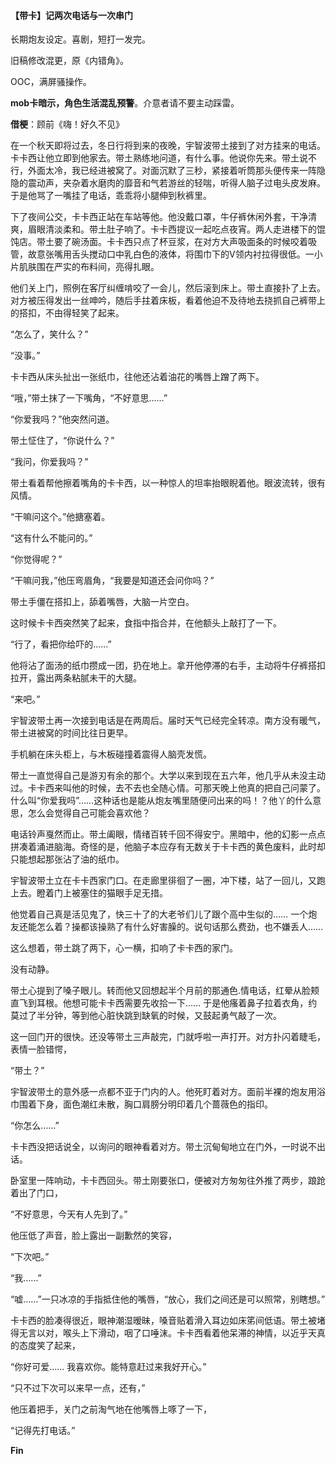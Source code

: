 #### 【带卡】记两次电话与一次串门

长期炮友设定。喜剧，短打一发完。

旧稿修改混更，原《内错角》。

OOC，满屏骚操作。

**mob卡暗示，角色生活混乱预警**。介意者请不要主动踩雷。





**借梗**：顾前《嗨！好久不见》



在一个秋天即将过去，冬日行将到来的夜晚，宇智波带土接到了对方挂来的电话。卡卡西让他立即到他家去。带土熟练地问道，有什么事。他说你先来。带土说不行，外面太冷，我已经进被窝了。对面沉默了三秒，紧接着听筒那头便传来一阵隐隐的震动声，夹杂着水磨肉的靡音和气若游丝的轻喘，听得人脑子过电头皮发麻。于是他骂了一嘴挂了电话，乖乖将小腿伸到秋裤里。



下了夜间公交，卡卡西正站在车站等他。他没戴口罩，牛仔裤休闲外套，干净清爽，眉眼清淡柔和。带土肚子响了。卡卡西提议一起吃点夜宵。两人走进楼下的馄饨店。带土要了碗汤面。卡卡西只点了杯豆浆，在对方大声吸面条的时候咬着吸管，故意张嘴用舌头搅动口中乳白色的液体，将围巾下的V领内衬拉得很低。一小片肌肤围在严实的布料间，亮得扎眼。



他们关上门，照例在客厅纠缠啃咬了一会儿，然后滚到床上。带土直接扑了上去。对方被压得发出一丝呻吟，随后手拄着床板，看着他迫不及待地去挠抓自己裤带上的搭扣，不由得轻笑了起来。

“怎么了，笑什么？”

“没事。”

卡卡西从床头扯出一张纸巾，往他还沾着油花的嘴唇上蹭了两下。

“哦，”带土抹了一下嘴角，“不好意思……”

“你爱我吗？”他突然问道。

带土怔住了，“你说什么？”

“我问，你爱我吗？”

带土看着帮他擦着嘴角的卡卡西，以一种惊人的坦率抬眼睨着他。眼波流转，很有风情。

“干嘛问这个。”他搪塞着。

“这有什么不能问的。”

“你觉得呢？”

“干嘛问我，”他压弯眉角，“我要是知道还会问你吗？”

带土手僵在搭扣上，舔着嘴唇，大脑一片空白。

这时候卡卡西突然笑了起来，食指中指合并，在他额头上敲打了一下。

“行了，看把你给吓的……”

他将沾了面汤的纸巾攒成一团，扔在地上。拿开他停滞的右手，主动将牛仔裤搭扣拉开，露出两条粘腻未干的大腿。

“来吧。”







宇智波带土再一次接到电话是在两周后。届时天气已经完全转凉。南方没有暖气，带土进被窝的时间比往日更早。

手机躺在床头柜上，与木板碰撞着震得人脑壳发慌。

带土一直觉得自己是游刃有余的那个。大学以来到现在五六年，他几乎从未没主动过。卡卡西来叫他的时候，去不去也全随心情。可那天晚上他真的把自己问蒙了。什么叫“你爱我吗”……这种话也是能从炮友嘴里随便问出来的吗！？他丫的什么意思，怎么会觉得自己可能会喜欢他？



电话铃声戛然而止。带土阖眼，情绪百转千回不得安宁。黑暗中，他的幻影一点点拼凑着涌进脑海。奇怪的是，他脑子本应存有无数关于卡卡西的黄色废料，此时却只能想起那张沾了油的纸巾。







宇智波带土立在卡卡西家门口。在走廊里徘徊了一圈，冲下楼，站了一回儿，又跑上去。瞪着门上被塞住的猫眼手足无措。

他觉着自己真是活见鬼了，快三十了的大老爷们儿了跟个高中生似的…… 一个炮友还能怎么着？操都该操熟了有什么好害臊的。说句话那么费劲，也不嫌丢人……

这么想着，带土跳了两下，心一横，扣响了卡卡西的家门。



没有动静。

带土心提到了嗓子眼儿。转而他又回想起半个月前的那通色.情电话，红晕从脸颊直飞到耳根。他想可能卡卡西需要先收拾一下…… 于是他瘙着鼻子拉着衣角，约莫过了半分钟，等到他心脏快跳到缺氧的时候，又鼓起勇气敲了一次。



这一回门开的很快。还没等带土三声敲完，门就呼啦一声打开。对方扑闪着睫毛，表情一脸错愕，

“带土？”



宇智波带土的意外感一点都不亚于门内的人。他死盯着对方。面前半裸的炮友用浴巾围着下身，面色潮红未散，胸口肩膀分明印着几个蔷薇色的指印。



“你怎么……”

卡卡西没把话说全，以询问的眼神看着对方。带土沉甸甸地立在门外，一时说不出话。



卧室里一阵响动，卡卡西回头。带土刚要张口，便被对方匆匆往外推了两步，踉跄着出了门口，

“不好意思，今天有人先到了。”

他压低了声音，脸上露出一副歉然的笑容，

“下次吧。”



“我……”

“嘘……”一只冰凉的手指抵住他的嘴唇，“放心，我们之间还是可以照常，别瞎想。”



卡卡西的脸凑得很近，眼神潮湿暧昧，嗓音贴着滑入耳边如床笫间低语。带土被堵得无言以对，喉头上下滑动，咽了口唾沫。卡卡西看着他呆滞的神情，以近乎天真的态度笑了起来，

“你好可爱…… 我喜欢你。能特意赶过来我好开心。”





“只不过下次可以来早一点，还有，”

他压着把手，关门之前淘气地在他嘴唇上啄了一下，





“记得先打电话。”





**Fin**


